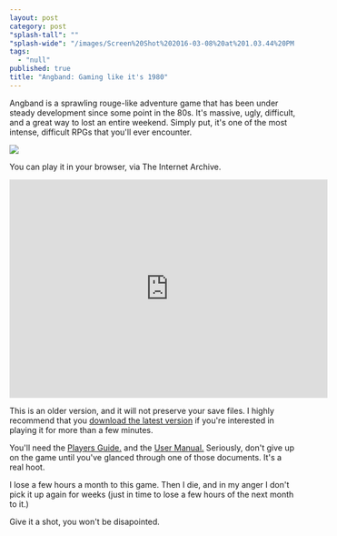 ```yaml
---
layout: post
category: post
"splash-tall": ""
"splash-wide": "/images/Screen%20Shot%202016-03-08%20at%201.03.44%20PM.png"
tags: 
  - "null"
published: true
title: "Angband: Gaming like it's 1980"
---
```


Angband is a sprawling rouge-like adventure game that has been under steady development since some point in the 80s. It's massive, ugly, difficult, and a great way to lost an entire weekend. Simply put, it's one of the most intense, difficult RPGs that you'll ever encounter. 

![]({{site.baseurl}}/images/Screen%20Shot%202016-03-08%20at%201.03.44%20PM.png)

You can play it in your browser, via The Internet Archive. 

<iframe src="https://archive.org/embed/msdos_Angband_1992" width="560" height="384" frameborder="0" webkitallowfullscreen="true" mozallowfullscreen="true" allowfullscreen></iframe>

This is an older version, and it will not preserve your save files. I highly recommend that you [download the latest version](http://rephial.org/) if you're interested in playing it for more than a few minutes. 

You'll need the [Players Guide.](http://rephial.org/help/guide) and the [User Manual.](http://rephial.org/help/) Seriously, don't give up on the game until you've glanced through one of those documents. It's a real hoot. 

I lose a few hours a month to this game. Then I die, and in my anger I don't pick it up again for weeks (just in time to lose a few hours of the next month to it.) 

Give it a shot, you won't be disapointed.

